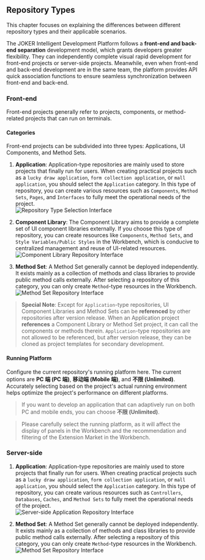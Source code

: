 ## Repository Types

This chapter focuses on explaining the differences between different repository types and their applicable scenarios.

The JOKER Intelligent Development Platform follows a **front-end and back-end separation** development model, which grants developers greater flexibility. They can independently complete visual rapid development for front-end projects or server-side projects. Meanwhile, even when front-end and back-end development are in the same team, the platform provides API quick association functions to ensure seamless synchronization between front-end and back-end.

### Front-end

Front-end projects generally refer to projects, components, or method-related projects that can run on terminals.

#### Categories

Front-end projects can be subdivided into three types: Applications, UI Components, and Method Sets.

1. **Application**: Application-type repositories are mainly used to store projects that finally run for users. When creating practical projects such as a `lucky draw application`, `form collection application`, or `mall application`, you should select the `Application` category. In this type of repository, you can create various resources such as `Components`, `Method Sets`, `Pages`, and `Interfaces` to fully meet the operational needs of the project.  
   ![Repository Type Selection Interface](/portal/rep-kind.png)

2. **Component Library**: The Component Library aims to provide a complete set of UI component libraries externally. If you choose this type of repository, you can create resources like `Components`, `Method Sets`, and `Style Variables/Public Styles` in the Workbench, which is conducive to centralized management and reuse of UI-related resources.  
   ![Component Library Repository Interface](/portal/rep-kind2.png)

3. **Method Set**: A Method Set generally cannot be deployed independently. It exists mainly as a collection of methods and class libraries to provide public method calls externally. After selecting a repository of this category, you can only create `Method`-type resources in the Workbench.  
   ![Method Set Repository Interface](/portal/rep-kind3.png)

> **Special Note**: Except for `Application`-type repositories, UI Component Libraries and Method Sets can be **referenced** by other repositories after version release. When an Application project **references** a Component Library or Method Set project, it can call the components or methods therein. `Application`-type repositories are not allowed to be referenced, but after version release, they can be cloned as project templates for secondary development.

#### Running Platform

Configure the current repository's running platform here. The current options are **PC 端 (PC 端)**, **移动端 (Mobile 端)**, and **不限 (Unlimited)**. Accurately selecting based on the project's actual running environment helps optimize the project's performance on different platforms.

> If you want to develop an application that can adaptively run on both PC and mobile ends, you can choose **不限 (Unlimited)**.

> Please carefully select the running platform, as it will affect the display of panels in the Workbench and the recommendation and filtering of the Extension Market in the Workbench.

### Server-side

1. **Application**: Application-type repositories are mainly used to store projects that finally run for users. When creating practical projects such as a `lucky draw application`, `form collection application`, or `mall application`, you should select the `Application` category. In this type of repository, you can create various resources such as `Controllers`, `Databases`, `Caches`, and `Method Sets` to fully meet the operational needs of the project.  
   ![Server-side Application Repository Interface](/portal/rep-kind4.png)

2. **Method Set**: A Method Set generally cannot be deployed independently. It exists mainly as a collection of methods and class libraries to provide public method calls externally. After selecting a repository of this category, you can only create `Method`-type resources in the Workbench.  
   ![Method Set Repository Interface](/portal/rep-kind3.png)
